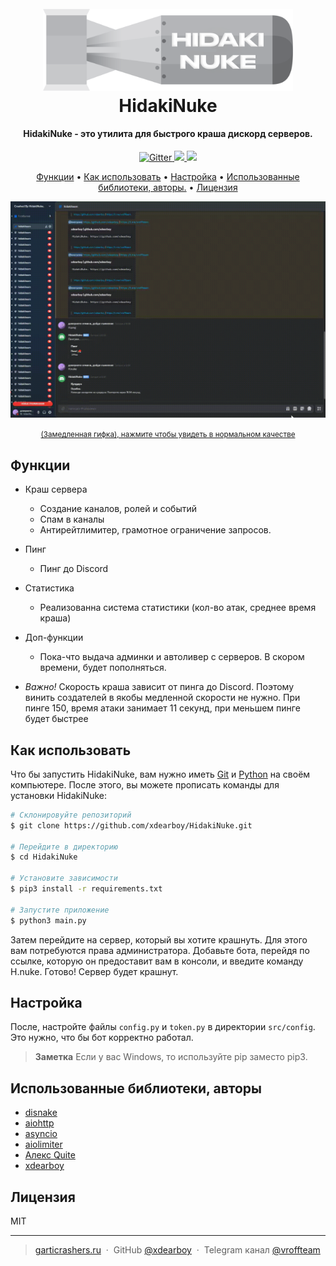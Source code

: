 
<h1 align="center">
  <br>
  <a href="https://github.com/xdearboy/HidakiNuke/"><img src="https://github.com/xdearboy/HidakiNuke/blob/main/assets/bomb.png?raw=true" alt="HidakiNuke" width="400"></a>
  
  <br>
  HidakiNuke
  <br>
</h1>

<h4 align="center">HidakiNuke - это утилита для быстрого краша дискорд серверов.</h4>

<p align="center">
  <a href="https://badge.fury.io/py/discord.py">
    <img src="https://badge.fury.io/py/discord.py.svg"
         alt="Gitter">
  </a>
  <a href="https://saythanks.io/to/xdearboy">
      <img src="https://img.shields.io/badge/SayThanks.io-%E2%98%BC-1EAEDB.svg">
  </a>
  <a href="https://t.me/send?start=IVTISEyPdXCn">
    <img src="https://img.shields.io/badge/$-donate-ff69b4.svg?maxAge=2592000&amp;style=flat">
  </a>
</p>

<p align="center">
  <a href="#Functions">Функции</a> •
  <a href="#how-to-use">Как использовать</a> •
  <a href="#config">Настройка</a> •
  <a href="#credits">Использованные библиотеки, авторы.</a> •
  <a href="#License">Лицензия</a>
</p>

![gif](https://github.com/xdearboy/HidakiNuke/raw/main/assets/hero.gif)

<p align="center">
  <a href="https://youtu.be/BENdaoAFFyU?si=Nh7oYnlufncnDR3-" style="font-size: smaller">(Замедленная гифка), нажмите чтобы увидеть в нормальном качестве</a>
</p>

## <a name="Functions">Функции</a>
* Краш сервера
  - Создание каналов, ролей и событий
  - Спам в каналы
  - Антирейтлимитер, грамотное ограничение запросов.
* Пинг
  - Пинг до Discord
* Статистика
  - Реализованна система статистики (кол-во атак, среднее время краша)
* Доп-функции
  - Пока-что выдача админки и автоливер с серверов. В скором времени, будет пополняться.

* <i>Важно!</i> Скорость краша зависит от пинга до Discord. Поэтому винить создателей в якобы медленной скорости не нужно. При пинге 150, время атаки занимает 11 секунд, при меньшем пинге будет быстрее

## <a name="how-to-use">Как использовать</a>

Что бы запустить HidakiNuke, вам нужно иметь [Git](https://git-scm.com) и [Python](https://www.python.org/) на своём компьютере. После этого, вы можете прописать команды для установки HidakiNuke:

```bash
# Склонировуйте репозиторий
$ git clone https://github.com/xdearboy/HidakiNuke.git

# Перейдите в директорию
$ cd HidakiNuke

# Установите зависимости
$ pip3 install -r requirements.txt

# Запустите приложение
$ python3 main.py
```

Затем перейдите на сервер, который вы хотите крашнуть. Для этого вам потребуются права администратора. Добавьте бота, перейдя по ссылке, которую он предоставит вам в консоли, и введите команду H.nuke. Готово! Сервер будет крашнут.

## <a name="config">Настройка</a>

После, настройте файлы `config.py` и `token.py` в директории `src/config`. Это нужно, что бы бот корректно работал.

> **Заметка**
> Если у вас Windows, то используйте pip заместо pip3.

## <a name="credits">Использованные библиотеки, авторы</a>

- [disnake](https://disnake.dev/)
- [aiohttp](https://docs.aiohttp.org/en/stable/)
- [asyncio](https://docs.python.org/3/library/asyncio.html)
- [aiolimiter](https://github.com/mjpieters/aiolimiter)
- [Алекс Quite](https://discord.gg/GSABGHKg)
- [xdearboy](https://github.com/xdearboy)

## <a name="License">Лицензия</a>

MIT

---

> [garticrashers.ru](https://garticrashers.ru) &nbsp;&middot;&nbsp;
> GitHub [@xdearboy](https://github.com/xdearboy) &nbsp;&middot;&nbsp;
> Telegram канал [@vroffteam](https://t.me/vroffteam)

